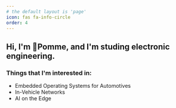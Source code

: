 ```yaml
---
# the default layout is 'page'
icon: fas fa-info-circle
order: 4
---
```


## Hi, I'm 🍎Pomme, and I'm studing electronic engineering.
### Things that I'm interested in:
- Embedded Operating Systems for Automotives
- In-Vehicle Networks
- AI on the Edge